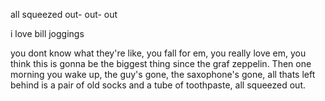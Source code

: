all squeezed out- out- out

i love bill joggings

you dont know what they're like, you fall for em, you really love em, you think this is gonna be the biggest thing since the graf zeppelin. Then one morning you wake up, the guy's gone, the saxophone's gone, all thats left behind is a pair of old socks and
a tube of toothpaste,
all squeezed out.
